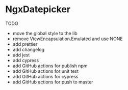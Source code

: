 # NgxDatepicker

TODO
- move the global style to the lib
- remove ViewEncapsulation.Emulated and use NONE
- add prettier
- add changelog
- add jest
- add cypress
- add GitHub actions for publish npm
- add GitHub actions for unit test
- add GitHub actions for cypress
- add GitHub actions for push to master
